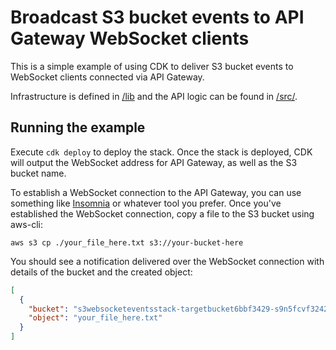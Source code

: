 # Broadcast S3 bucket events to API Gateway WebSocket clients

This is a simple example of using CDK to deliver S3 bucket events to WebSocket clients connected via API Gateway.

Infrastructure is defined in [/lib](./lib) and the API logic can be found in [/src/](./src/).

## Running the example

Execute `cdk deploy` to deploy the stack. Once the stack is deployed, CDK will output the WebSocket address for API Gateway, as well as the S3 bucket name.

To establish a WebSocket connection to the API Gateway, you can use something like [Insomnia](https://insomnia.rest/products/insomnia) or whatever tool you prefer. Once you've established the WebSocket connection, copy a file to the S3 bucket using aws-cli:

```
aws s3 cp ./your_file_here.txt s3://your-bucket-here
```

You should see a notification delivered over the WebSocket connection with details of the bucket and the created object:

```json
[
  {
    "bucket": "s3websocketeventsstack-targetbucket6bbf3429-s9n5fcvf3242",
    "object": "your_file_here.txt"
  }
]
```
